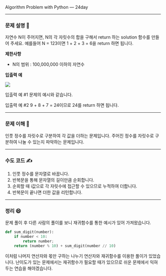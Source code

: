 Algorithm Problem with Python — 24day

***


### **문제 설명 📖**
자연수 N이 주어지면, N의 각 자릿수의 합을 구해서 return 하는 solution 함수를 만들어 주세요.
예를들어 N = 123이면 1 + 2 + 3 = 6을 return 하면 됩니다.

**제한사항**

- N의 범위 : 100,000,000 이하의 자연수

**입출력 예**

![](https://images.velog.io/images/qmasem/post/49354101-3e22-4919-8cc6-458df2e1294c/%E1%84%89%E1%85%B3%E1%84%8F%E1%85%B3%E1%84%85%E1%85%B5%E1%86%AB%E1%84%89%E1%85%A3%E1%86%BA%202021-03-25%20%E1%84%8B%E1%85%A9%E1%84%92%E1%85%AE%2010.35.29.png)

입출력 예 #1
문제의 예시와 같습니다.

입출력 예 #2
9 + 8 + 7 = 24이므로 24를 return 하면 됩니다.

***
### **문제 이해 🔑**

인풋 정수를 자릿수로 구분하여 각 값을 더하는 문제입니다.
주어진 정수를 자릿수로 구분하여 나눌 수 있는지 파악하는 문제입니다.

***

### **수도 코드 ✍️**

1. 인풋 정수를 문자열로 바꿉니다.
2. 반복문을 통해 문자열의 길이만큼 순회합니다.
3. 순회할 때 i값으로 각 자릿수에 접근할 수 있으므로 누적하여 더합니다.
4. 반복문이 끝나면 더한 값을 리턴합니다.

***

### 정리 😄

문제 풀이 후 다른 사람의 풀이를 보니 재귀함수를 통한 예시가 있어 가져왔습니다.
```python
def sum_digit(number):
    if number < 10:
        return number;
    return (number % 10) + sum_digit(number // 10) 
```
이처럼 나머지 연산자와 몫만 구하는 나누기 연산자와 재귀함수를 이용한 풀이가 있었습니다.
난이도가 있는 문제에서는 재귀함수가 필요할 때가 있으므로 쉬운 문제에서 익혀두는 연습을 해야겠습니다.


